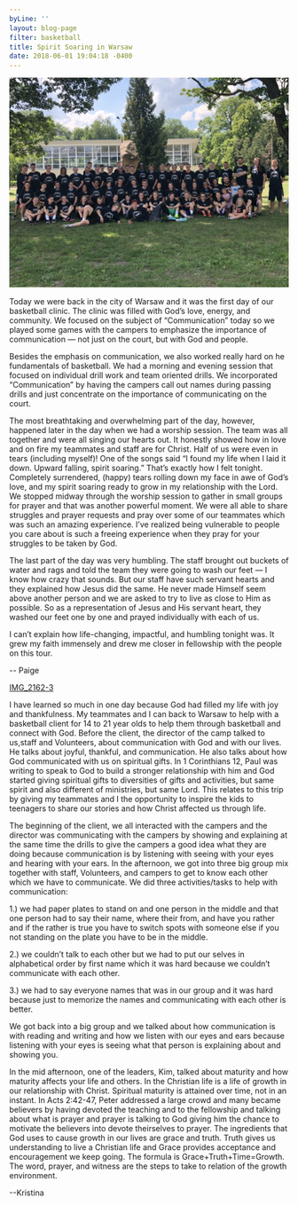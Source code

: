 ```yaml
---
byLine: ''
layout: blog-page
filter: basketball
title: Spirit Soaring in Warsaw
date: 2018-06-01 19:04:18 -0400
---
```

![](/uploads/2018/06/01/IMG_9002.JPG)

Today we were back in the city of Warsaw and it was the first day of our basketball clinic. The clinic was filled with God’s love, energy, and community. We focused on the subject of “Communication” today so we played some games with the campers to emphasize the importance of communication — not just on the court, but with God and people.

Besides the emphasis on communication, we also worked really hard on he fundamentals of basketball. We had a morning and evening session that focused on individual drill work and team oriented drills. We incorporated “Communication” by having the campers call out names during passing drills and just concentrate on the importance of communicating on the court.

The most breathtaking and overwhelming part of the day, however, happened later in the day when we had a worship session. The team was all together and were all singing our hearts out. It honestly showed how in love and on fire my teammates and staff are for Christ. Half of us were even in tears (including myself)! One of the songs said “I found my life when I laid it down. Upward falling, spirit soaring.” That’s exactly how I felt tonight. Completely surrendered, (happy) tears rolling down my face in awe of God’s love, and my spirit soaring ready to grow in my relationship with the Lord. We stopped midway through the worship session to gather in small groups for prayer and that was another powerful moment. We were all able to share struggles and prayer requests and pray over some of our teammates which was such an amazing experience. I’ve realized being vulnerable to people you care about is such a freeing experience when they pray for your struggles to be taken by God.

The last part of the day was very humbling. The staff brought out buckets of water and rags and told the team they were going to wash our feet — I know how crazy that sounds. But our staff have such servant hearts and they explained how Jesus did the same. He never made Himself seem above another person and we are asked to try to live as close to Him as possible. So as a representation of Jesus and His servant heart, they washed our feet one by one and prayed individually with each of us.

I can’t explain how life-changing, impactful, and humbling tonight was. It grew my faith immensely and drew me closer in fellowship with the people on this tour.

-- Paige

[IMG_2162-3](/uploads/2018/06/02/IMG_2162-3 "IMG_2162-3")

I have learned so much in one day because God had filled my life with joy and thankfulness. My teammates and I can back to Warsaw to help with a basketball client for 14 to 21 year olds to help them through basketball and connect with God. Before the client, the director of the camp talked to us,staff and Volunteers, about communication with God and with our lives. He talks about joyful, thankful, and communication. He also talks about how God communicated with us on spiritual gifts. In 1 Corinthians 12, Paul was writing to speak to God to build a stronger relationship with him and God started giving spiritual gifts to diversities of gifts and activities, but same spirit and also different of ministries, but same Lord. This relates to this trip by giving my teammates and I the opportunity to inspire the kids to teenagers to share our stories and how Christ affected us through life.

The beginning of the client, we all interacted with the campers and the director was communicating with the campers by showing and explaining at the same time the drills to give the campers a good idea what they are doing because communication is by listening with seeing with your eyes and hearing with your ears. In the afternoon, we got into three big group mix together with staff, Volunteers, and campers to get to know each other which we have to communicate. We did three activities/tasks to help with communication:

1\.) we had paper plates to stand on and one person in the middle and that one person had to say their name, where their from, and have you rather and if the rather is true you have to switch spots with someone else if you not standing on the plate you have to be in the middle.

2\.) we couldn’t talk to each other but we had to put our selves in alphabetical order by first name which it was hard because we couldn’t communicate with each other.

3\.) we had to say everyone names that was in our group and it was hard because just to memorize the names and communicating with each other is better.

We got back into a big group and we talked about how communication is with reading and writing and how we listen with our eyes and ears because listening with your eyes is seeing what that person is explaining about and showing you.

In the mid afternoon, one of the leaders, Kim, talked about maturity and how maturity affects your life and others. In the Christian life is a life of growth in our relationship with Christ. Spiritual maturity is attained over time, not in an instant. In Acts 2:42-47, Peter addressed a large crowd and many became believers by having devoted the teaching and to the fellowship and talking about what is prayer and prayer is talking to God giving him the chance to motivate the believers into devote theirselves to prayer. The ingredients that God uses to cause growth in our lives are grace and truth. Truth gives us understanding to live a Christian life and Grace provides acceptance and encouragement we keep going. The formula is Grace+Truth+Time=Growth. The word, prayer, and witness are the steps to take to relation of the growth environment.

--Kristina